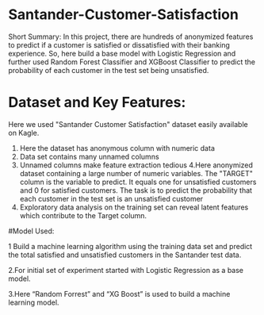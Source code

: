 # Santander-Customer-Satisfaction
Short Summary: In this project, there are hundreds of anonymized features to predict if a customer is satisfied or dissatisfied with their banking experience. So, here build a base model with Logistic Regression and further used Random Forest Classifier and XGBoost Classifier to predict the probability of each customer in the test set being unsatisfied.


# Dataset and Key Features: 
Here we used "Santander Customer Satisfaction" dataset easily available on Kagle.
1. Here the dataset has anonymous
column with numeric data
2. Data set contains many unnamed
columns
3. Unnamed columns make feature
extraction tedious
4.Here anonymized dataset containing a
large number of numeric variables. The
"TARGET" column is the variable to predict. It
equals one for unsatisfied customers and 0 for
satisfied customers. The task is to predict the
probability that each customer in the test set is an
unsatisfied customer
5. Exploratory data analysis on the
training set can reveal latent features
which contribute to the Target column.

#Model Used: 

1 Build a machine learning algorithm using the
training data set and predict the total satisfied and
unsatisfied customers in the Santander test data.

2.For initial set of experiment started with Logistic
Regression as a base model.

3.Here “Random Forrest” and “XG Boost” is used to
build a machine learning model.
